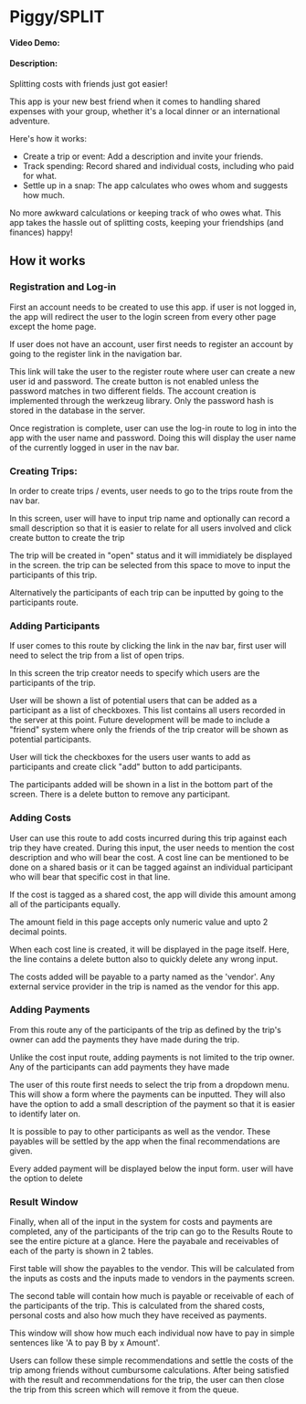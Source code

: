# Piggy/SPLIT
#### Video Demo:  <URL HERE>
#### Description:
Splitting costs with friends just got easier!

This app is your new best friend when it comes to handling shared expenses with your group, whether it's a local dinner or an international adventure.

Here's how it works:

+ Create a trip or event: Add a description and invite your friends.
+ Track spending: Record shared and individual costs, including who paid for what.
+ Settle up in a snap: The app calculates who owes whom and suggests how much.

No more awkward calculations or keeping track of who owes what. This app takes the hassle out of splitting costs, keeping your friendships (and finances) happy!

## How it works

### Registration and Log-in

First an account needs to be created to use this app. if user is not logged in, the app will redirect the user to the login screen from every other page except the home page. 

If user does not have an account, user first needs to register an account by going to the register link in the navigation bar.

This link will take the user to the register route where user can create a new user id and password. The create button is not enabled unless the password matches in two different fields. The account creation is implemented through the werkzeug library. Only the password hash is stored in the database in the server.

Once registration is complete, user can use the log-in route to log in into the app with the user name and password. Doing this will display the user name of the currently logged in user in the nav bar.

### Creating Trips:

In order to create trips / events, user needs to go to the trips route from the nav bar. 

In this screen, user will have to input trip name and optionally can record a small description so that it is easier to relate for all users involved and click create button to create the trip

The trip will be created in "open" status and it will immidiately be displayed in the screen. the trip can be selected from this space to move to input the participants of this trip.

Alternatively the participants of each trip can be inputted by going to the participants route. 

### Adding Participants

If user comes to this route by clicking the link in the nav bar, first user will need to select the trip from a list of open trips. 

In this screen the trip creator needs to specify which users are the participants of the trip. 

User will be shown a list of potential users that can be added as a participant as a list of checkboxes. This list contains all users recorded in the server at this point. Future development will be made to include a "friend" system where only the friends of the trip creator will be shown as potential participants. 

User will tick the checkboxes for the users user wants to add as participants and create click "add" button to add participants. 

The participants added will be shown in a list in the bottom part of the screen. There is a delete button to remove any participant.

###  Adding Costs

User can use this route to add costs incurred during this trip against each trip they have created. During this input, the user needs to mention the cost description and who will bear the cost. A cost line can be mentioned to be done on a shared basis or it can be tagged against an individual participant who will bear that specific cost in that line.

If the cost is tagged as a shared cost, the app will divide this amount among all of the participants equally. 

The amount field in this page accepts only numeric value and upto 2 decimal points. 

When each cost line is created, it will be displayed in the page itself. Here, the line contains a delete button also to quickly delete any wrong input.

The costs added will be payable to a party named as the 'vendor'. Any external service provider in the trip is named as the vendor for this app.

### Adding Payments 

From this route any of the participants of the trip as defined by the trip's owner can add the payments they have made during the trip. 

Unlike the cost input route, adding payments is not limited to the trip owner. Any of the participants can add payments they have made

The user of this route first needs to select the trip from a dropdown menu. This will show a form where the payments can be inputted. They will also have the option to add a small description of the payment so that it is easier to identify later on.

It is possible to pay to other participants as well as the vendor. These payables will be settled by the app when the final recommendations are given. 

Every added payment will be displayed below the input form. user will have the option to delete

### Result Window

Finally, when all of the input in the system for costs and payments are completed, any of the participants of the trip can go to the Results Route to see the entire picture at a glance. Here the payabale and receivables of each of the party is shown in 2 tables. 

First table will show the payables to the vendor. This will be calculated from the inputs as costs and the inputs made to vendors in the payments screen. 

The second table will contain how much is payable or receivable of each of the participants of the trip. This is calculated from the shared costs, personal costs and also how much they have received as payments. 

This window will show how much each individual now have to pay in simple sentences like 'A to pay B by x Amount'.

Users can follow these simple recommendations and settle the costs of the trip among friends without cumbursome calculations.
After being satisfied with the result and recommendations for the trip, the user can then close the trip from this screen which will remove it from the queue.
